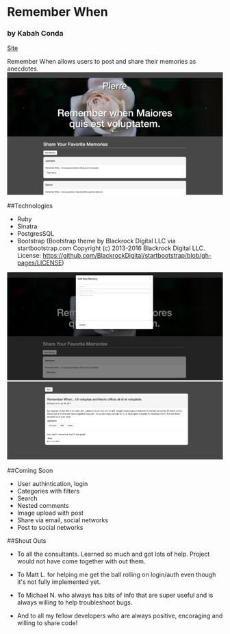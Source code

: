 # Remember When
### by Kabah Conda

[Site](rememberwhen.herokuapp.com)

Remember When allows users to post and share their memories as anecdotes. 
![img](/screenshots/homePage.png)

##Technologies

* Ruby
* Sinatra
* PostgresSQL
* Bootstrap (Bootstrap theme by Blackrock Digital LLC via startbootstrap.com Copyright (c) 2013-2016 Blackrock Digital LLC. License: https://github.com/BlackrockDigital/startbootstrap/blob/gh-pages/LICENSE)

![img](/screenshots/addNew.png)
![img](/screenshots/postWithComment.png)

##Coming Soon

* User authintication, login
* Categories with filters
* Search
* Nested comments
* Image upload with post
* Share via email, social networks
* Post to social networks

##Shout Outs

* To all the consultants. Learned so much and got lots of help. Project would not have come together with out them. 

* To Matt L. for helping me get the ball rolling on login/auth even though it's not fully implemented yet. 

* To Michael N. who always has bits of info that are super useful and is always willing to help troubleshoot bugs. 

* And to all my fellow developers who are always positive, encoraging and willing to share code!




